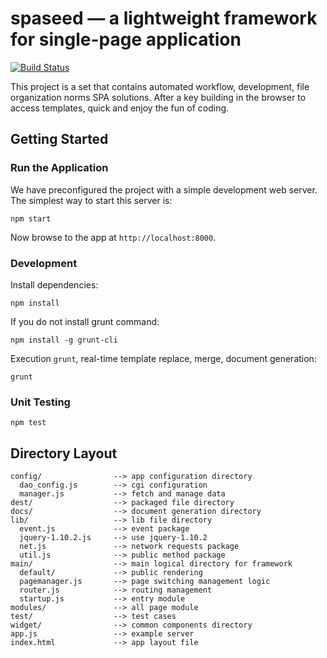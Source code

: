 # spaseed —  a lightweight framework for single-page application

[![Build Status](https://travis-ci.org/evanyuanvip/spaseed.svg?branch=master)](https://travis-ci.org/evanyuanvip/spaseed)

This project is a set that contains automated workflow, development, file organization norms SPA solutions. After a key building in the browser to access templates, quick and enjoy the fun of coding.

## Getting Started

### Run the Application

We have preconfigured the project with a simple development web server.  The simplest way to start
this server is:

```
npm start
```

Now browse to the app at `http://localhost:8000`.

### Development

Install dependencies:

```
npm install
```

If you do not install grunt command:

```
npm install -g grunt-cli
```

Execution `grunt`, real-time template replace, merge, document generation:

```
grunt
```

### Unit Testing

```
npm test
```

## Directory Layout

    config/                --> app configuration directory
      dao_config.js        --> cgi configuration
      manager.js           --> fetch and manage data
    dest/                  --> packaged file directory
    docs/                  --> document generation directory
    lib/                   --> lib file directory
      event.js             --> event package
      jquery-1.10.2.js     --> use jquery-1.10.2
      net.js               --> network requests package
      util.js              --> public method package
    main/                  --> main logical directory for framework
      default/             --> public rendering
      pagemanager.js       --> page switching management logic
      router.js            --> routing management
      startup.js           --> entry module
    modules/               --> all page module
    test/                  --> test cases
    widget/                --> common components directory
    app.js                 --> example server
    index.html             --> app layout file 
  


